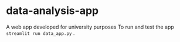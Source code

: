 # data-analysis-app
A web app developed for university purposes
To run and test the app <code class="language-python">streamlit run data_app.py</code> .
